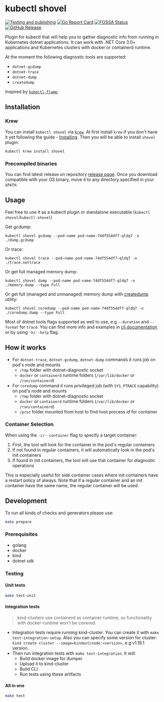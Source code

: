 # kubectl shovel

[![Testing and publishing](https://github.com/dodopizza/kubectl-shovel/workflows/Testing%20and%20publishing/badge.svg)](https://github.com/dodopizza/kubectl-shovel/actions)
[![Go Report Card](https://goreportcard.com/badge/github.com/dodopizza/kubectl-shovel)](https://goreportcard.com/report/github.com/dodopizza/kubectl-shovel)
[![FOSSA Status](https://app.fossa.com/api/projects/custom%2B20998%2Fgit%40github.com%3Adodopizza%2Fkubectl-shovel.git.svg?type=shield)](https://app.fossa.com/projects/custom%2B20998%2Fgit%40github.com%3Adodopizza%2Fkubectl-shovel.git?ref=badge_shield)
[![GitHub Release](https://img.shields.io/github/release/dodopizza/kubectl-shovel.svg?style=flat)](https://github.com/dodopizza/kubectl-shovel/releases)

Plugin for kubectl that will help you to gather diagnostic info from running in Kubernetes dotnet applications.
It can work with .NET Core 3.0+ applications and Kubernetes clusters with docker or containerd runtime.

At the moment the following diagnostic tools are supported:

* `dotnet-gcdump`
* `dotnet-trace`
* `dotnet-dump`
* `createdump`

Inspired by [`kubectl-flame`](https://github.com/VerizonMedia/kubectl-flame).

## Installation

### Krew

You can install `kubectl shovel` via [`krew`](https://krew.sigs.k8s.io/).
At first install `krew` if you don't have it yet following the guide - [Installing](https://krew.sigs.k8s.io/docs/user-guide/setup/install/).
Then you will be able to install `shovel` plugin:

```
kubectl krew install shovel
```

### Precompiled binaries

You can find latest release on repository [release page](https://github.com/dodopizza/kubectl-shovel/releases).
Once you download compatible with your OS binary, move it to any directory specified in your `$PATH`.

## Usage

Feel free to use it as a kubectl plugin or standalone executable (`kubectl shovel`/`kubectl-shovel`)

Get gcdump:

```shell
kubectl shovel gcdump --pod-name pod-name-74df554df7-qldq7 -o ./dump.gcdump
```

Or trace:

```shell
kubectl shovel trace --pod-name pod-name-74df554df7-qldq7 -o ./trace.nettrace
```

Or get full managed memory dump:

```shell
kubectl shovel dump --pod-name pod-name-74df554df7-qldq7 -o ./memory.dump --type Full
```

Or get full (managed and unmanaged) memory dump with [createdump](https://github.com/dotnet/runtime/blob/main/docs/design/coreclr/botr/xplat-minidump-generation.md) utility:

```shell
kubectl shovel coredump --pod-name pod-name-74df554df7-qldq7 -o ./coredump.dump --type Full
```

Most of dotnet tools flags supported as well to use, e.g `--duration` and `--format` for `trace`.
You can find more info and examples in [cli documentation](./cli/docs/kubectl-shovel.md) or by using `-h/--help` flag.

## How it works

* For `dotnet-trace`, `dotnet-gcdump`, `dotnet-dump` commands it runs job on pod's node and mounts 
  * `/tmp` folder with dotnet-diagnostic socket 
  * `docker` or `containerd` runtime folders (`/var/lib/docker` or `/run/containerd`)
* For `coredump` command it runs privileged job (with `SYS_PTRACE` capability) on pod's node and mounts
  * `/tmp` folder with dotnet-diagnostic socket
  * `docker` or `containerd` runtime folders (`/var/lib/docker` or `/run/containerd`)
  * `/proc` folder mounted from host to find host process id for container

### Container Selection

When using the `-c/--container` flag to specify a target container:

1. First, the tool will look for the container in the pod's regular containers
2. If not found in regular containers, it will automatically look in the pod's init containers
3. If found in init containers, the tool will use that container for diagnostic operations

This is especially useful for side container cases where init containers have a restart policy of always. Note that if a regular container and an init container have the same name, the regular container will be used.

## Development

To run all kinds of checks and generators please use:

```bash
make prepare
```

### Prerequisites

* golang
* docker
* kind
* dotnet sdk

### Testing

#### Unit tests

```bash
make test-unit
```

#### Integration tests

> kind-clusters use containerd as container runtime, so functionality with docker-runtime won't be covered.

* Integration tests require running kind-cluster. You can create it with `make test-integration-setup`. 
Also you can specify some version for cluster: `kind create cluster --image=kindest/node:<version>`, e.g v1.19.1 version.
* Then run integration tests with `make test-integration`. It will:
  * Build docker image for dumper
  * Upload it to kind-cluster
  * Build CLI
  * Run tests using these artifacts

#### All in one

```bash
make test
```
